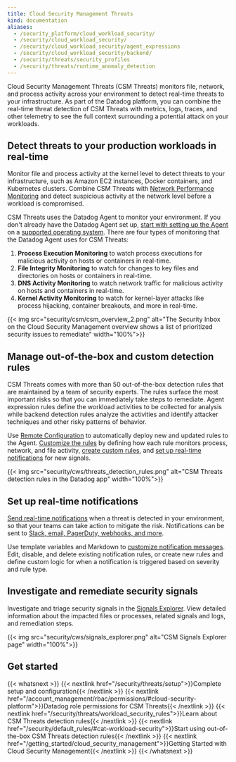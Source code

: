 ```yaml
---
title: Cloud Security Management Threats
kind: documentation
aliases:
  - /security_platform/cloud_workload_security/
  - /security/cloud_workload_security/
  - /security/cloud_workload_security/agent_expressions
  - /security/cloud_workload_security/backend/
  - /security/threats/security_profiles
  - /security/threats/runtime_anomaly_detection
---
```


Cloud Security Management Threats (CSM Threats) monitors file, network, and process activity across your environment to detect real-time threats to your infrastructure. As part of the Datadog platform, you can combine the real-time threat detection of CSM Threats with metrics, logs, traces, and other telemetry to see the full context surrounding a potential attack on your workloads.

## Detect threats to your production workloads in real-time

Monitor file and process activity at the kernel level to detect threats to your infrastructure, such as Amazon EC2 instances, Docker containers, and Kubernetes clusters. Combine CSM Threats with [Network Performance Monitoring][9] and detect suspicious activity at the network level before a workload is compromised.

CSM Threats uses the Datadog Agent to monitor your environment. If you don't already have the Datadog Agent set up, [start with setting up the Agent][2] on a [supported operating system][1]. There are four types of monitoring that the Datadog Agent uses for CSM Threats:

1. **Process Execution Monitoring** to watch process executions for malicious activity on hosts or containers in real-time.
2. **File Integrity Monitoring** to watch for changes to key files and directories on hosts or containers in real-time.
3. **DNS Activity Monitoring** to watch network traffic for malicious activity on hosts and containers in real-time.
4. **Kernel Activity Monitoring** to watch for kernel-layer attacks like process hijacking, container breakouts, and more in real-time.

{{< img src="security/csm/csm_overview_2.png" alt="The Security Inbox on the Cloud Security Management overview shows a list of prioritized security issues to remediate" width="100%">}}

## Manage out-of-the-box and custom detection rules

CSM Threats comes with more than 50 out-of-the-box detection rules that are maintained by a team of security experts. The rules surface the most important risks so that you can immediately take steps to remediate. Agent expression rules define the workload activities to be collected for analysis while backend detection rules analyze the activities and identify attacker techniques and other risky patterns of behavior.

Use [Remote Configuration][7] to automatically deploy new and updated rules to the Agent. [Customize the rules][5] by defining how each rule monitors process, network, and file activity, [create custom rules][6], and [set up real-time notifications](#set-up-real-time-notifications) for new signals.

{{< img src="security/cws/threats_detection_rules.png" alt="CSM Threats detection rules in the Datadog app" width="100%">}}

## Set up real-time notifications

[Send real-time notifications][3] when a threat is detected in your environment, so that your teams can take action to mitigate the risk. Notifications can be sent to [Slack, email, PagerDuty, webhooks, and more][4].

Use template variables and Markdown to [customize notification messages][5]. Edit, disable, and delete existing notification rules, or create new rules and define custom logic for when a notification is triggered based on severity and rule type.

## Investigate and remediate security signals

Investigate and triage security signals in the [Signals Explorer][8]. View detailed information about the impacted files or processes, related signals and logs, and remediation steps.

{{< img src="security/cws/signals_explorer.png" alt="CSM Signals Explorer page" width="100%">}}

## Get started

{{< whatsnext >}}
  {{< nextlink href="/security/threats/setup">}}Complete setup and configuration{{< /nextlink >}}
  {{< nextlink href="/account_management/rbac/permissions/#cloud-security-platform">}}Datadog role permissions for CSM Threats{{< /nextlink >}}
  {{< nextlink href="/security/threats/workload_security_rules">}}Learn about CSM Threats detection rules{{< /nextlink >}}
  {{< nextlink href="/security/default_rules/#cat-workload-security">}}Start using out-of-the-box CSM Threats detection rules{{< /nextlink >}}
  {{< nextlink href="/getting_started/cloud_security_management">}}Getting Started with Cloud Security Management{{< /nextlink >}}
{{< /whatsnext >}}

[1]: /security/threats/setup/?tab=kuberneteshelm#prerequisites
[2]: /agent/
[3]: /security/notifications/
[4]: /security/notifications/#notification-channels
[5]: /security/notifications/#detection-rule-notifications
[6]: /security/threats/agent_expressions
[7]: /security/threats/setup
[8]: /security/threats/security_signals
[9]: /network_monitoring/performance/
